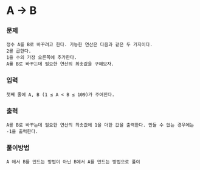 # A -> B
### 문제
    정수 A를 B로 바꾸려고 한다. 가능한 연산은 다음과 같은 두 가지이다.
    2를 곱한다.
    1을 수의 가장 오른쪽에 추가한다. 
    A를 B로 바꾸는데 필요한 연산의 최솟값을 구해보자.

### 입력
    첫째 줄에 A, B (1 ≤ A < B ≤ 109)가 주어진다.

### 출력
    A를 B로 바꾸는데 필요한 연산의 최솟값에 1을 더한 값을 출력한다. 만들 수 없는 경우에는 -1을 출력한다.

### 풀이방법
    A 에서 B를 만드는 방법이 아닌 B에서 A를 만드는 방법으로 풀이